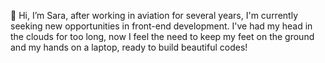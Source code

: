  👋 Hi, I’m Sara,
 after working in aviation for several years, I'm currently seeking new opportunities in front-end development.
I've had my head in the clouds for too long, now I feel the need to keep my feet on the ground and my hands on a laptop, ready to build beautiful codes!

<!---
saraporri/saraporri is a ✨ special ✨ repository because its `README.md` (this file) appears on your GitHub profile.
You can click the Preview link to take a look at your changes.
--->
